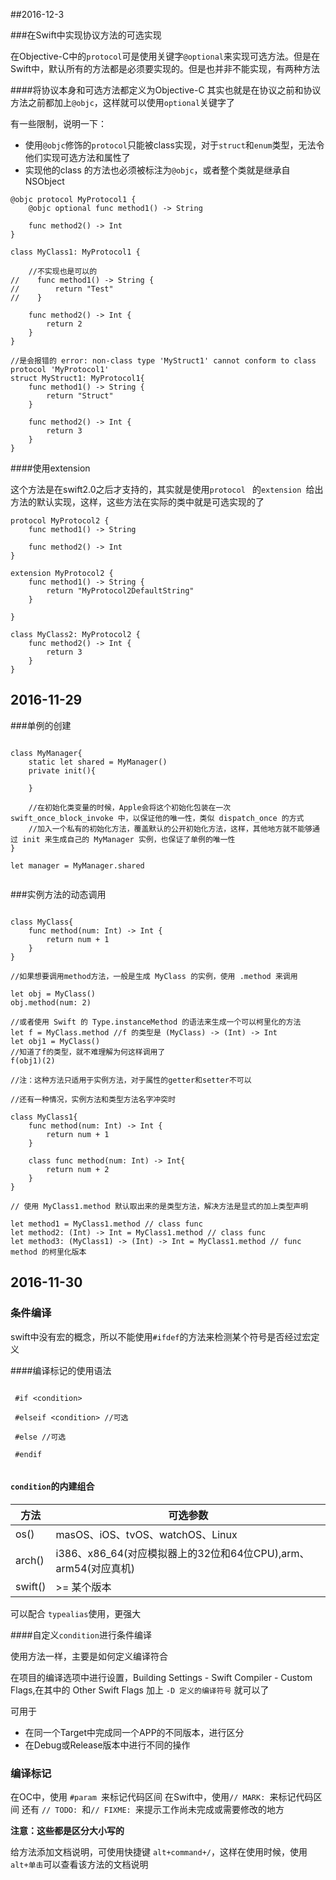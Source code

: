 ##2016-12-3

###在Swift中实现协议方法的可选实现

在Objective-C中的`protocol`可是使用关键字`@optional`来实现可选方法。但是在Swift中，默认所有的方法都是必须要实现的。但是也并非不能实现，有两种方法

####将协议本身和可选方法都定义为Objective-C
其实也就是在协议之前和协议方法之前都加上`@objc`，这样就可以使用`optional`关键字了

有一些限制，说明一下：

- 使用`@objc`修饰的`protocol`只能被class实现，对于`struct`和`enum`类型，无法令他们实现可选方法和属性了
- 实现他的class 的方法也必须被标注为`@objc`，或者整个类就是继承自NSObject

````
@objc protocol MyProtocol1 {
    @objc optional func method1() -> String
    
    func method2() -> Int
}

class MyClass1: MyProtocol1 {
    
    //不实现也是可以的
//    func method1() -> String {
//        return "Test"
//    }
    
    func method2() -> Int {
        return 2
    }
}

//是会报错的 error: non-class type 'MyStruct1' cannot conform to class protocol 'MyProtocol1'
struct MyStruct1: MyProtocol1{
    func method1() -> String {
        return "Struct"
    }
    
    func method2() -> Int {
        return 3
    }
}
````

####使用extension

这个方法是在swift2.0之后才支持的，其实就是使用`protocol ` 的`extension `给出方法的默认实现，这样，这些方法在实际的类中就是可选实现的了

````
protocol MyProtocol2 {
    func method1() -> String
    
    func method2() -> Int
}

extension MyProtocol2 {
    func method1() -> String {
        return "MyProtocol2DefaultString"
    }
    
}

class MyClass2: MyProtocol2 {
    func method2() -> Int {
        return 3
    }
}
````

## 2016-11-29
###单例的创建

````

class MyManager{
    static let shared = MyManager()
    private init(){
        
    }
    
    //在初始化类变量的时候，Apple会将这个初始化包装在一次 swift_once_block_invoke 中，以保证他的唯一性，类似 dispatch_once 的方式
    //加入一个私有的初始化方法，覆盖默认的公开初始化方法，这样，其他地方就不能够通过 init 来生成自己的 MyManager 实例，也保证了单例的唯一性
}

let manager = MyManager.shared


````

###实例方法的动态调用

````

class MyClass{
    func method(num: Int) -> Int {
        return num + 1
    }
}

//如果想要调用method方法，一般是生成 MyClass 的实例，使用 .method 来调用

let obj = MyClass()
obj.method(num: 2)

//或者使用 Swift 的 Type.instanceMethod 的语法来生成一个可以柯里化的方法
let f = MyClass.method //f 的类型是 (MyClass) -> (Int) -> Int
let obj1 = MyClass()
//知道了f的类型，就不难理解为何这样调用了
f(obj1)(2)

//注：这种方法只适用于实例方法，对于属性的getter和setter不可以

//还有一种情况，实例方法和类型方法名字冲突时

class MyClass1{
    func method(num: Int) -> Int {
        return num + 1
    }
    
    class func method(num: Int) -> Int{
        return num + 2
    }
}

// 使用 MyClass1.method 默认取出来的是类型方法，解决方法是显式的加上类型声明

let method1 = MyClass1.method // class func
let method2: (Int) -> Int = MyClass1.method // class func
let method3: (MyClass1) -> (Int) -> Int = MyClass1.method // func method 的柯里化版本

````

## 2016-11-30

### 条件编译
swift中没有宏的概念，所以不能使用`#ifdef`的方法来检测某个符号是否经过宏定义

####编译标记的使用语法

````

 #if <condition>

 #elseif <condition> //可选

 #else //可选

 #endif
 

````

#### `condition`的内建组合

方法 | 可选参数
--- | ---
os() | masOS、iOS、tvOS、watchOS、Linux
arch() | i386、x86_64(对应模拟器上的32位和64位CPU),arm、arm54(对应真机)
swift() | >= 某个版本

可以配合 `typealias`使用，更强大

####自定义`condition`进行条件编译

使用方法一样，主要是如何定义编译符合

在项目的编译选项中进行设置，Building Settings - Swift Compiler - Custom Flags,在其中的 Other Swift Flags 加上 `-D 定义的编译符号` 就可以了

可用于

- 在同一个Target中完成同一个APP的不同版本，进行区分
- 在Debug或Release版本中进行不同的操作

### 编译标记

在OC中，使用 `#param `来标记代码区间
在Swift中，使用`// MARK: `来标记代码区间
还有 `// TODO: `和`// FIXME: `来提示工作尚未完成或需要修改的地方

**注意：这些都是区分大小写的**

给方法添加文档说明，可使用快捷键  `alt+command+/`，这样在使用时候，使用`alt+单击`可以查看该方法的文档说明

